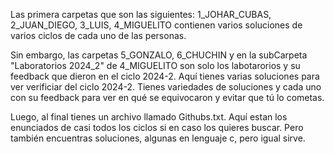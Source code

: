 Las primera carpetas que son las siguientes: 1_JOHAR_CUBAS, 2_JUAN_DIEGO, 
3_LUIS, 4_MIGUELITO contienen varios soluciones de varios ciclos de cada uno de las personas.

Sin embargo, las carpetas 5_GONZALO, 6_CHUCHIN y en la subCarpeta "Laboratorios 2024_2" de 4_MIGUELITO son solo los labotarorios y su feedback que dieron en el ciclo 2024-2.
Aquí tienes varias soluciones para ver verificiar del ciclo 2024-2.
Tienes variedades de soluciones y cada uno con su feedback para ver en qué se equivocaron y evitar que tú lo cometas.

Luego, al final tienes un archivo llamado Githubs.txt. Aquí estan los enunciados de casi todos los ciclos si en caso los quieres buscar.
Pero también encuentras soluciones, algunas en lenguaje c, pero igual sirve.
